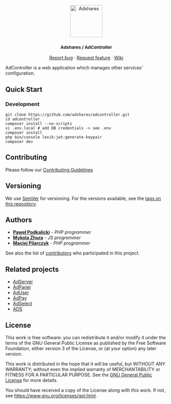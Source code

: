 <p align="center">
    <a href="https://adshares.net/" title="Adshares sp. z o.o." target="_blank">
        <img src="https://adshares.net/logos/ads.svg" alt="Adshares" width="100" height="100">
    </a>
</p>
<h3 align="center"><small>Adshares / AdController</small></h3>
<p align="center">
    <a href="https://github.com/adshares/adcontroller/issues/new?template=bug_report.md&labels=Bug">Report bug</a>
    ·
    <a href="https://github.com/adshares/adcontroller/issues/new?template=feature_request.md&labels=New%20Feature">Request feature</a>
    ·
    <a href="https://github.com/adshares/adcontroller/wiki">Wiki</a>
</p>

AdController is a web application which manages other services' configuration.

## Quick Start

### Development

```
git clone https://github.com/adshares/adcontroller.git
cd adcontroller
composer install --no-scripts
vi .env.local # add DB credentials -> see .env
composer install
php bin/console lexik:jwt:generate-keypair
composer dev
```

## Contributing

Please follow our [Contributing Guidelines](docs/CONTRIBUTING.md)

## Versioning

We use [SemVer](http://semver.org/) for versioning.
For the versions available, see the [tags on this repository](https://github.com/adshares/adcontroller/tags).

## Authors

* **[Paweł Podkalicki](https://github.com/PawelPodkalicki)** - _PHP programmer_
* **[Mykola Zhura](https://github.com/Niko-Yea)** - _JS programmer_
* **[Maciej Pilarczyk](https://github.com/m-pilarczyk)** - _PHP programmer_

See also the list of [contributors](https://github.com/adshares/adcontroller/contributors) who participated in this project.

## Related projects
 
- [AdServer](https://github.com/adshares/adserver)
- [AdPanel](https://github.com/adshares/adpanel)
- [AdUser](https://github.com/adshares/aduser)
- [AdPay](https://github.com/adshares/adpay)
- [AdSelect](https://github.com/adshares/adselect)
- [ADS](https://github.com/adshares/ads)

## License

This work is free software: you can redistribute it and/or modify
it under the terms of the GNU General Public License as published by
the Free Software Foundation, either version 3 of the License, or
(at your option) any later version.

This work is distributed in the hope that it will be useful,
but WITHOUT ANY WARRANTY; without even the implied warranty of
MERCHANTABILITY or FITNESS FOR A PARTICULAR PURPOSE. See the
[GNU General Public License](LICENSE) for more details.

You should have received a copy of the License along with this work.
If not, see <https://www.gnu.org/licenses/gpl.html>.
